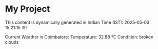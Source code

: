 # My Project

This content is dynamically generated in Indian Time (IST): 2025-05-03 15:21:15 IST


Current Weather in Coimbatore:
Temperature: 32.88 °C
Condition: broken clouds
